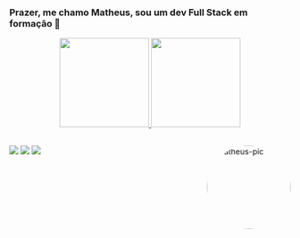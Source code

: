 ### Prazer, me chamo Matheus, sou um dev Full Stack em formação 👋
<div align="center">
  <a href="https://github.com/matheusdsilva01">
  <img height="160em" src="https://github-readme-stats.vercel.app/api?username=matheusdsilva01&show_icons=true&theme=bear&include_all_commits=true&count_private=true"/>
  <img height="160em" src="https://github-readme-stats.vercel.app/api/top-langs/?username=matheusdsilva01&layout=compact&langs_count=7&theme=bear"/>
 </div>
  <div>
  <img align="right" alt="Matheus-pic" height="150" style="border-radius:50%;" src="https://media.giphy.com/media/162WGx0aMNirOfwYQj/giphy.gif">
  </div>
  
  ##
  
  <div>
    <a href="https://www.instagram.com/matheusdsilva01/" target="_blank"><img src="https://img.shields.io/badge/-Instagram-%23E4405F?style=for-the-badge&logo=instagram&logoColor=white" target="_blank"></a>
    <a href = "mailto:ms25022003@gmail.com"><img src="https://img.shields.io/badge/-Gmail-%23333?style=for-the-badge&logo=gmail&logoColor=white" target="_blank"></a>
  <a href="www.linkedin.com/in/matheus-silva-ti" target="_blank"><img src="https://img.shields.io/badge/-LinkedIn-%230077B5?style=for-the-badge&logo=linkedin&logoColor=white" target="_blank"></a> 
  </div>
